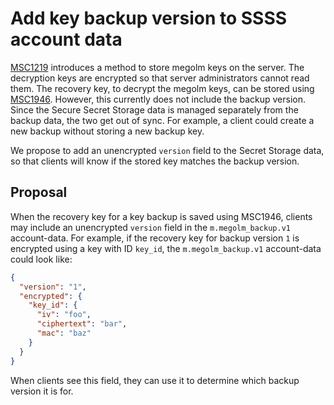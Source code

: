 # Add key backup version to SSSS account data

[MSC1219](https://github.com/matrix-org/matrix-doc/issues/1219) introduces a
method to store megolm keys on the server.  The decryption keys are encrypted
so that server administrators cannot read them.  The recovery key, to decrypt
the megolm keys, can be stored using
[MSC1946](https://github.com/matrix-org/matrix-doc/issues/1946).  However, this
currently does not include the backup version.  Since the Secure Secret Storage
data is managed separately from the backup data, the two get out of sync.  For
example, a client could create a new backup without storing a new backup key.

We propose to add an unencrypted `version` field to the Secret Storage data, so
that clients will know if the stored key matches the backup version.


## Proposal

When the recovery key for a key backup is saved using MSC1946, clients may
include an unencrypted `version` field in the `m.megolm_backup.v1`
account-data.  For example, if the recovery key for backup version `1` is
encrypted using a key with ID `key_id`, the `m.megolm_backup.v1` account-data
could look like:

```json
{
  "version": "1",
  "encrypted": {
    "key_id": {
      "iv": "foo",
      "ciphertext": "bar",
      "mac": "baz"
    }
  }
}
```

When clients see this field, they can use it to determine which backup version
it is for.
